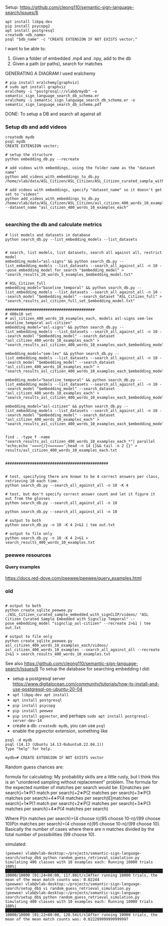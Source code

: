 Setup: 
https://github.com/cleong110/semantic-sign-language-search/issues/6
```
apt install libpq-dev
pip install psycopg2
apt install postgresql 
createdb <db_name>
psql "$db_name" -c "CREATE EXTENSION IF NOT EXISTS vector;"
```

I want to be able to: 

1. Given a folder of embedded .mp4 and .npy, add to the db 
2. Given a path (or paths), search for matches


GENERATING A DIAGRAM
I used eralchemy
```
# pip install eralchemy[graphviz]
# sudo apt install graphviz
eralchemy -i "postgresql://vlab@/mydb" -o semantic_sign_language_search_db_schema.er
eralchemy -i semantic_sign_language_search_db_schema.er -o semantic_sign_language_search_db_schema.pdf
```

DONE:
To setup a DB and search all against all

### Setup db and add videos

```
createdb mydb
psql mydb
CREATE EXTENSION vector;

# setup the structure
python embedding_db.py --recreate 

# add videos with embeddings, using the folder name as the "dataset name"
python add_videos_with_embeddings_to_db.py  /home/vlab/data/ASL_Citizen/ASL_Citizen/ASL_Citizen_curated_sample_with_embeddings_from_all_models/

# add videos with embeddings, specify "dataset_name" so it doesn't get set to "videos"
python add_videos_with_embeddings_to_db.py  /home/vlab/data/ASL_Citizen/ASL_Citizen/asl_citizen_400_words_10_examples_each/videos --dataset_name "asl_citizen_400_words_10_examples_each"


```

### searching the db and calculate metrics
```
# list models and datasets in database
python search_db.py --list_embedding_models --list_datasets


# search, list models, list datasets, search all against all, restrict model
embedding_model="asl-signs" && python search_db.py --list_embedding_models --list_datasets --search_all_against_all -n 10 --pose_embedding_model_for_search "$embedding_model" > "search_results_20_words_5_examples_$embedding_model.txt"

# ASL_Citizen_full 
embedding_model="baseline_temporal" && python search_db.py --list_embedding_models --list_datasets --search_all_against_all -n 10 --search_model "$embedding_model" --search_dataset "ASL_Citizen_full" > "search_results_asl_citizen_full_set_$embedding_model.txt"

########################################
# 400x10 set
# asl_citizen_400_words_10_examples_each, models asl-signs sem-lex baseline_temporal asl-citizen"
embedding_model="asl-signs" && python search_db.py --list_embedding_models --list_datasets --search_all_against_all -n 10 --search_model "$embedding_model" --search_dataset "asl_citizen_400_words_10_examples_each" > "search_results_asl_citizen_400_words_10_examples_each_$embedding_model.txt"

embedding_model="sem-lex" && python search_db.py --list_embedding_models --list_datasets --search_all_against_all -n 10 --search_model "$embedding_model" --search_dataset "asl_citizen_400_words_10_examples_each" > "search_results_asl_citizen_400_words_10_examples_each_$embedding_model.txt"

embedding_model="baseline_temporal" && python search_db.py --list_embedding_models --list_datasets --search_all_against_all -n 10 --search_model "$embedding_model" --search_dataset "asl_citizen_400_words_10_examples_each" > "search_results_asl_citizen_400_words_10_examples_each_$embedding_model.txt"

embedding_model="asl-citizen" && python search_db.py --list_embedding_models --list_datasets --search_all_against_all -n 10 --search_model "$embedding_model" --search_dataset "asl_citizen_400_words_10_examples_each" > "search_results_asl_citizen_400_words_10_examples_each_$embedding_model.txt"


find . -type f -name "search_results_asl_citizen_400_words_10_examples_each_*"| parallel "echo;echo '===>{/}<======';head -n 14 {}&& tail -n 2 {}" > results/asl_citizen_400_words_10_examples_each.txt


##############################################


# test, specifying there are known to be 4 correct answers per class, retrieving 10 each time. 
python search_db.py --search_all_against_all -n 10 -K 4

# test, but don't specify correct answer count and let it figure it out from the glosses
python search_db.py --search_all_against_all -n 10

python search_db.py --search_all_against_all -n 10

# output to both
python search_db.py -n 10 -K 4 2>&1 | tee out.txt

# output to file only 
python search_db.py -n 10 -K 4 2>&1 > search_results_400_words_10_examples.txt

```


### peewee resources

#### Query examples
https://docs.red-dove.com/peewee/peewee/query_examples.html 

### old
```

# output to both
python create_sqlite_peewee.py ./ASL_Citizen_curated_sample_embedded_with_signCLIP/videos/ "ASL Citizen Curated Sample Embedded with Signclip Temporal" --pose_embedding_model "signclip_asl-citizen" --recreate 2>&1 | tee out.txt

# output to file only 
python create_sqlite_peewee.py asl_citizen_400_words_10_examples_each/videos/ asl_citizen_400_words_10_examples --search_all_against_all --recreate 2>&1 > search_results_400_words_10_examples.txt
```




See also https://github.com/cleong110/semantic-sign-language-search/issues/6
To setup the database for searching embedding I did: 


* setup a postgresql server https://www.digitalocean.com/community/tutorials/how-to-install-and-use-postgresql-on-ubuntu-20-04
* `apt libpq-dev apt install`
* `apt install postgresql`
* `pip install psycopg`
* `pip install peewee`
* `pip install pgvector`, and perhaps `sudo apt install postgresql-server-dev-14`
* create a db: `createdb mydb`, you can use `psql` 
* enable the pgvector extension, something like 
```
psql -d mydb
psql (14.13 (Ubuntu 14.13-0ubuntu0.22.04.1))
Type "help" for help.

mydb=# CREATE EXTENSION IF NOT EXISTS vector
```


Random guess chances are: 

formula for calculating: 
My probability skills are a little rusty, but I think this is an "unordered sampling without replacement" problem. The formula for the expected number of matches per search would be: E[matches per search]=1∗P(1 match per search)+2∗P(2 matches per search)+3∗P(3 matches per search)+4∗P(4 matches per search)E[matches per search]=1∗P(1 match per search)+2∗P(2 matches per search)+3∗P(3 matches per search)+4∗P(4 matches per search)

Where P(n matches per search)=(4 choose n)(95 choose 10-n)/(99 choose 10)P(n matches per search)=(4 choose n)(95 choose 10-n)/(99 choose 10). Basically the number of cases where there are n matches divided by the total number of possibilities (99 choose 10). 

simulated:
```
(peewee) vlab@vlab-desktop:~/projects/semantic-sign-language-search/setup_db$ python random_guess_retrieval_simulation.py
Simulating 400 classes with 10 examples each: Running 10000 trials
100%|████████████████████████████████████████████████████████████████████████████████████████████████████████████████| 10000/10000 [01:24<00:00, 117.80it/s]After running 10000 trials, the mean of the mean match counts was: 0.02244
(peewee) vlab@vlab-desktop:~/projects/semantic-sign-language-search/setup_db$ vi random_guess_retrieval_simulation.py
(peewee) vlab@vlab-desktop:~/projects/semantic-sign-language-search/setup_db$ python random_guess_retrieval_simulation.py
Simulating 400 classes with 10 examples each: Running 10000 trials
100%|████████████████████████████████████████████████████████████████████████████████████████████████████████████████| 10000/10000 [01:22<00:00, 120.54it/s]After running 10000 trials, the mean of the mean match counts was: 0.022289999999999997
```

